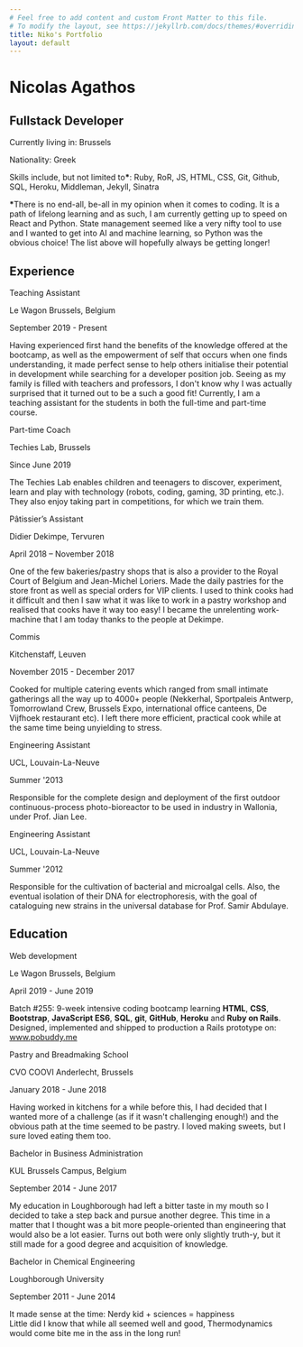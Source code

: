 ```yaml
---
# Feel free to add content and custom Front Matter to this file.
# To modify the layout, see https://jekyllrb.com/docs/themes/#overriding-theme-defaults
title: Niko's Portfolio
layout: default
---
```


<div class="section" id="top-part">
  <div class="card photo col-8"></div>
  <div class="col-6" id="name-title-origin">
    <h1><strong>Nicolas Agathos</strong></h1>
    <div id="title">
      <h2>Fullstack Developer</h2>
    </div>
    <div id="residing">
      <p>Currently living in: Brussels</p>
    </div>
    <div id="origins">
      <p>Nationality: Greek</p>
    </div>
    <div id="links-contact">
      <a href="https://www.linkedin.com/in/nicolas-agathos/"><i class="fab fa-linkedin-in"></i></a>
      <a href="https://github.com/Disco-Chef"><i class="fab fa-github"></i></a>
      <a href="mailto: nicolas.agathos@gmail.com"><i class="fas fa-envelope"></i></a>
    </div>
  </div>
</div>
<div class="section skills">
  <p>Skills include, but not limited to<strong>*</strong>: Ruby, RoR, JS, HTML, CSS, Git, Github, SQL, Heroku, Middleman, Jekyll, Sinatra</p>
</div>
<div class="section skills">
  <p><strong>*</strong>There is no end-all, be-all in my opinion when it comes to coding. It is a path of lifelong learning and as such, I am currently getting up to speed on React and Python. State management seemed like a very nifty tool to use and I wanted to get into AI and machine learning, so Python was the obvious choice! The list above will hopefully always be getting longer!</p>
</div>
<div id="middle-part" class="section col-6">
  <div class="experience-education">
    <h2>Experience</h2>
    <div class="section past-work-or-education">
    <div class="what-when">
      <div class="title">
        <p>Teaching Assistant</p>
      </div>
      <div class="location">
        <p>Le Wagon Brussels, Belgium</p>
      </div>
      <div class="date">
        <p>September 2019 - Present</p>
      </div>
    </div>
    <div class="section where">
      <p>Having experienced first hand the benefits of the knowledge offered at the bootcamp, as well as the empowerment of self that occurs when one finds understanding, it made perfect sense to help others initialise their potential in development while searching for a developer position job. Seeing as my family is filled with teachers and professors, I don't know why I was actually surprised that it turned out to be a such a good fit! Currently, I am a teaching assistant for the students in both the full-time and part-time course.</p>
    </div>
  </div>
    <div class="section past-work-or-education">
      <div class="what-when">
        <div class="title">
          <p>Part-time Coach</p>
        </div>
        <div class="location"><p>Techies Lab, Brussels</p>
        </div>
        <div class="date">
          <p>Since June 2019</p>
        </div>
      </div>
      <div class="section where">
        <p>The Techies Lab enables children and teenagers to discover, experiment, learn and play with technology (robots, coding, gaming, 3D printing, etc.). They also enjoy taking part in competitions, for which we train them.</p>
      </div>
    </div>
    <div class="section past-work-or-education">
      <div class="what-when">
        <div class="title">
          <p>Pâtissier’s Assistant</p>
        </div>
        <div class="location">
          <p>Didier Dekimpe, Tervuren</p>
        </div>
        <div class="date">
          <p>April 2018 – November 2018</p>
        </div>
      </div>
      <div class="section where">
        <p>One of the few bakeries/pastry shops that is also a provider to the Royal Court of Belgium and Jean-Michel Loriers. Made the daily pastries for the store front as well as special orders for VIP clients. I used to think cooks had it difficult and then I saw what it was like to work in a pastry workshop and realised that cooks have it way too easy! I became the unrelenting work-machine that I am today thanks to the people at Dekimpe.</p>
      </div>
    </div>
    <div class="section past-work-or-education">
      <div class="what-when">
        <div class="title">
          <p>Commis</p>
        </div>
        <div class="location">
          <p>Kitchenstaff, Leuven</p>
        </div>
        <div class="date">
          <p>November 2015 - December 2017</p>
        </div>
      </div>
      <div class="section where">
        <p>Cooked for multiple catering events which ranged from small intimate gatherings all the way up to 4000+ people (Nekkerhal, Sportpaleis Antwerp, Tomorrowland Crew, Brussels Expo, international office canteens, De Vijfhoek restaurant etc). I left there more efficient, practical cook while at the same time being unyielding to stress.</p>
      </div>
    </div>
    <div class="section past-work-or-education">
      <div class="what-when">
        <div class="title">
          <p>Engineering Assistant</p>
        </div>
        <div class="location">
          <p>UCL, Louvain-La-Neuve</p>
        </div>
        <div class="date">
          <p>Summer '2013</p>
        </div>
      </div>
      <div class="section where">
        <p>Responsible for the complete design and deployment of the first outdoor continuous-process photo-bioreactor to be used in industry in Wallonia, under Prof. Jian Lee.</p>
      </div>
    </div>
    <div class="section past-work-or-education">
      <div class="what-when">
        <div class="title">
          <p>Engineering Assistant</p>
        </div>
        <div class="location">
          <p>UCL, Louvain-La-Neuve</p>
        </div>
        <div class="date">
          <p>Summer '2012</p>
        </div>
      </div>
      <div class="section where">
        <p>Responsible for the cultivation of bacterial and microalgal cells. Also, the eventual isolation of their DNA for electrophoresis, with the goal of cataloguing new strains in the universal database for Prof. Samir Abdulaye.</p>
      </div>
    </div>
  </div>
</div>
<div class="section col-6" id="lower-part">
  <div class="experience-education">
    <h2>Education</h2>
  <div class="section past-work-or-education">
    <div class="what-when">
      <div class="title">
        <p>Web development</p>
      </div>
      <div class="location">
        <p>Le Wagon Brussels, Belgium</p>
      </div>
      <div class="date">
        <p>April 2019 - June 2019</p>
      </div>
    </div>
    <div class="section where">
      <p>Batch #255: 9-week intensive coding bootcamp learning <strong>HTML</strong>, <strong>CSS</strong>, <strong>Bootstrap</strong>, <strong>JavaScript ES6</strong>, <strong>SQL</strong>, <strong>git</strong>, <strong>GitHub</strong>, <strong>Heroku</strong> and <strong>Ruby on Rails</strong>. Designed, implemented and shipped to production a Rails prototype on: <a href="www.pobuddy.me/">www.pobuddy.me</a>
      </p>
    </div>
  </div>
  <div class="section past-work-or-education">
    <div class="what-when">
      <div class="title">
        <p>Pastry and Breadmaking School</p>
      </div>
      <div class="location">
        <p>CVO COOVI Anderlecht, Brussels</p>
      </div>
      <div class="date">
        <p>January 2018 - June 2018</p>
      </div>
    </div>
    <div class="section where">
      <p>Having worked in kitchens for a while before this, I had decided that I wanted more of a challenge (as if it wasn't challenging enough!) and the obvious path at the time seemed to be pastry. I loved making sweets, but I sure loved eating them too.</p>
    </div>
  </div>
  <div class="section past-work-or-education">
    <div class="what-when">
      <div class="title">
        <p>Bachelor in Business Administration</p>
      </div>
      <div class="location">
        <p>KUL Brussels Campus, Belgium</p>
      </div>
      <div class="date">
        <p>September 2014 - June 2017</p>
      </div>
    </div>
    <div class="section where">
      <p>My education in Loughborough had left a bitter taste in my mouth so I decided to take a step back and pursue another degree. This time in a matter that I thought was a bit more people-oriented than engineering that would also be a lot easier. Turns out both were only slightly truth-y, but it still made for a good degree and acquisition of knowledge.</p>
    </div>
  </div>
  <div class="section past-work-or-education">
    <div class="what-when">
      <div class="title">
        <p>Bachelor in Chemical Engineering</p>
      </div>
      <div class="location">
        <p>Loughborough University</p>
      </div>
      <div class="date">
        <p>September 2011 - June 2014</p>
      </div>
    </div>
    <div class="section where">
      <p>It made sense at the time: Nerdy kid + sciences = happiness
      <br>
      Little did I know that while all seemed well and good, Thermodynamics would come bite me in the ass in the long run!</p>
    </div>
  </div>
</div>
